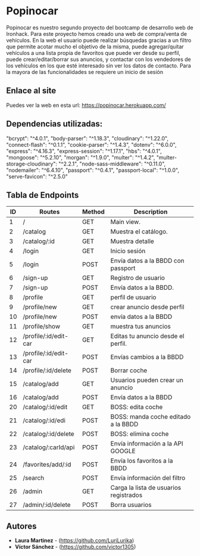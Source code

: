 # Popinocar

Popinocar es nuestro segundo proyecto del bootcamp de desarrollo web de Ironhack. Para este proyecto hemos creado una web de compra/venta de vehículos. En la web el usuario puede realizar búsquedas gracias a un filtro que permite acotar mucho el objetivo de la misma, puede agregar/quitar vehículos a una lista propia de favoritos que puede ver desde su perfil, puede crear/editar/borrar sus anuncios, y contactar con los vendedores de los vehículos en los que esté interesado sin ver los datos de contacto. Para la mayora de las funcionalidades se requiere un inicio de sesión

## Enlace al site

Puedes ver la web en esta url: https://popinocar.herokuapp.com/

## Dependencias utilizadas:

"bcrypt": "^4.0.1",
   "body-parser": "^1.18.3",
   "cloudinary": "^1.22.0",
   "connect-flash": "^0.1.1",
   "cookie-parser": "^1.4.3",
   "dotenv": "^6.0.0",
   "express": "^4.16.3",
   "express-session": "^1.17.1",
   "hbs": "^4.0.1",
   "mongoose": "^5.2.10",
   "morgan": "^1.9.0",
   "multer": "^1.4.2",
   "multer-storage-cloudinary": "^2.2.1",
   "node-sass-middleware": "^0.11.0",
   "nodemailer": "^6.4.10",
   "passport": "^0.4.1",
   "passport-local": "^1.0.0",
   "serve-favicon": "^2.5.0"

## Tabla de Endpoints

| ID | Routes                          | Method | Description                                                  |
|----|---------------------------------|--------|--------------------------------------------------------------|
| 1  | /                               | GET    | Main view.                                                   |
| 2  | /catalog                        | GET    | Muestra el catálogo.                                         |
| 3  | /catalog/:id                    | GET    | Muestra detalle                                              |
| 4  | /login                          | GET    | Inicio sesión                                                |
| 5  | /login                          | POST   | Envía datos a la BBDD con passport                           |
| 6  | /sign-up                        | GET    | Registro de usuario                                          |
| 7  | /sign-up                        | POST   | Envía datos a la BBDD.                                       |
| 8  | /profile                        | GET    | perfil de usuario                                            |
| 9  | /profile/new                    | GET    | crear anuncio desde perfil                                   |
| 10 | /profile/new                    | POST   | envía datos a la BBDD                                        |
| 11 | /profile/show                   | GET    | muestra tus anuncios                                         |
| 12 | /profile/:id/edit-car           | GET    | Editas tu anuncio desde el perfil.                           |
| 13 | /profile/:id/edit-car           | POST   | Envías cambios a la BBDD                                     |
| 14 | /profile/:id/delete             | POST   | Borrar coche                                                 |
| 15 | /catalog/add                    | GET    | Usuarios pueden crear un anuncio                             |
| 16 | /catalog/add                    | POST   | Envía datos a la BBDD                                        |
| 20 | /catalog/:id/edit               | GET    | BOSS: edita coche                                            |
| 21 | /catalog/:id/edi                | POST   | BOSS: manda coche editado a la BBDD                          |
| 22 | /catalog/:id/delete             | POST   | BOSS: elimina coche                                          |
| 23 | /catalog/:carId/api             | POST   | Envía información a la API GOOGLE                            |
| 24 | /favorites/add/:id              | POST   | Envía los favoritos a la BBDD                                |
| 25 | /search                         | POST   | Envía información del filtro                                 |
| 26 | /admin                          | GET    | Carga la lista de usuarios registrados                       |
| 27 | /admin/:id/delete               | POST   | Borra usuarios                                               |

## Autores

* **Laura Martinez** - (https://github.com/LuriLurika)
* **Víctor Sánchez** - (https://github.com/victor1305)




